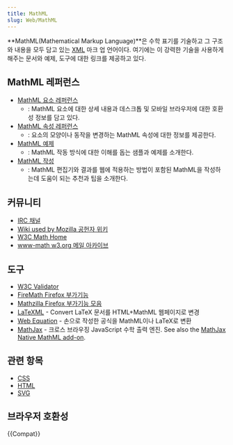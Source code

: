 ```yaml
---
title: MathML
slug: Web/MathML
---
```


**MathML(Mathematical Markup Language)**은 수학 표기를 기술하고 그 구조와 내용을 모두 담고 있는 [XML](/ko/docs/XML) 마크 업 언어이다. 여기에는 이 강력한 기술을 사용하게 해주는 문서와 예제, 도구에 대한 링크를 제공하고 있다.

## MathML 레퍼런스

- [MathML 요소 레퍼런스](/ko/docs/Web/MathML/Element)
  - : MathML 요소에 대한 상세 내용과 데스크톱 및 모바일 브라우저에 대한 호환성 정보를 담고 있다.
- [MathML 속성 레퍼런스](/ko/docs/Web/MathML/Attribute)
  - : 요소의 모양이나 동작을 변경하는 MathML 속성에 대한 정보를 제공한다.
- [MathML 예제](/ko/docs/Web/MathML/Examples)
  - : MathML 작동 방식에 대한 이해를 돕는 샘플과 예제를 소개한다.
- [MathML 작성](/ko/docs/Web/MathML/Authoring)
  - : MathML 편집기와 결과를 웹에 적용하는 방법이 포함된 MathML을 작성하는데 도움이 되는 추천과 팁을 소개한다.

## 커뮤니티

- [IRC 채널](irc://irc.mozilla.org/%23mathml)
- [Wiki used by Mozilla 공헌자 위키](https://wiki.mozilla.org/MathML:Home_Page)
- [W3C Math Home](http://www.w3.org/Math/)
- [www-math w3.org 메일 아카이브](http://lists.w3.org/Archives/Public/www-math/)

## 도구

- [W3C Validator](http://validator.w3.org)
- [FireMath Firefox 부가기능](https://addons.mozilla.org/de/firefox/addon/8969/)
- [Mathzilla Firefox 부가기능 모음](https://addons.mozilla.org/firefox/collections/fred_wang/mathzilla/)
- [LaTeXML](http://dlmf.nist.gov/LaTeXML/) - Convert LaTeX 문서를 HTML+MathML 웹페이지로 변경
- [Web Equation](http://webdemo.visionobjects.com/equation.html) - 손으로 작성한 공식을 MathML이나 LaTeX로 변환
- [MathJax](http://www.mathjax.org/) - 크로스 브라우징 JavaScript 수학 출력 엔진. See also the [MathJax Native MathML add-on](https://addons.mozilla.org/en-US/firefox/addon/mathjax-native-mathml/).

## 관련 항목

- [CSS](/ko/docs/Web/CSS)
- [HTML](/ko/docs/Web/HTML)
- [SVG](/ko/docs/Web/SVG)

## 브라우저 호환성

{{Compat}}
